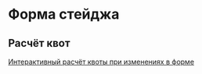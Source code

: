 # Форма стейджа

## Расчёт квот
[Интерактивный расчёт квоты при изменениях в форме](./hooks/Quota.md)

